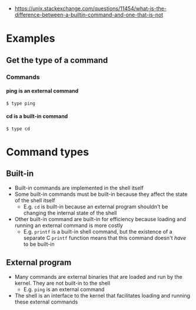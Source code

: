 - https://unix.stackexchange.com/questions/11454/what-is-the-difference-between-a-builtin-command-and-one-that-is-not
# Examples
## Get the type of a command
### Commands
#### ping is an external command
```
$ type ping
```
#### cd is a built-in command
```
$ type cd
```
# Command types
## Built-in
- Built-in commands are implemented in the shell itself
- Some built-in commands must be built-in because they affect the state of the shell itself
  - E.g. `cd` is built-in because an external program shouldn't be changing the internal state of the shell
- Other built-in command are built-in for efficiency because loading and running an external command is more costly
  - E.g. `printf` is a built-in shell command, but the existence of a separate C `printf` function means that this command doesn't _have_ to be built-in
## External program
- Many commands are external binaries that are loaded and run by the kernel. They are not built-in to the shell
  - E.g. `ping` is an external command
- The shell is an interface to the kernel that facilitates loading and running these external commands
